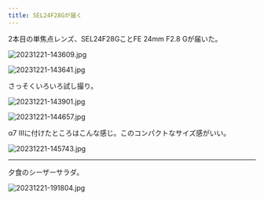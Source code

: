 ```yaml
---
title: SEL24F28Gが届く
---
```


2本目の単焦点レンズ、SEL24F28GことFE 24mm F2.8 Gが届いた。

![20231221-143609.jpg](https://ceshmina-photos.s3.ap-northeast-1.amazonaws.com/medium/202312/20231221-143609.jpg "中古だが、箱付きだった")

![20231221-143641.jpg](https://ceshmina-photos.s3.ap-northeast-1.amazonaws.com/medium/202312/20231221-143641.jpg)

さっそくいろいろ試し撮り。

![20231221-143901.jpg](https://ceshmina-photos.s3.ap-northeast-1.amazonaws.com/medium/202312/20231221-143901.jpg)

![20231221-144657.jpg](https://ceshmina-photos.s3.ap-northeast-1.amazonaws.com/medium/202312/20231221-144657.jpg)

α7 IIIに付けたところはこんな感じ。このコンパクトなサイズ感がいい。

![20231221-145743.jpg](https://ceshmina-photos.s3.ap-northeast-1.amazonaws.com/medium/202312/20231221-145743.jpg)

---

夕食のシーザーサラダ。

![20231221-191804.jpg](https://ceshmina-photos.s3.ap-northeast-1.amazonaws.com/medium/202312/20231221-191804.jpg)
